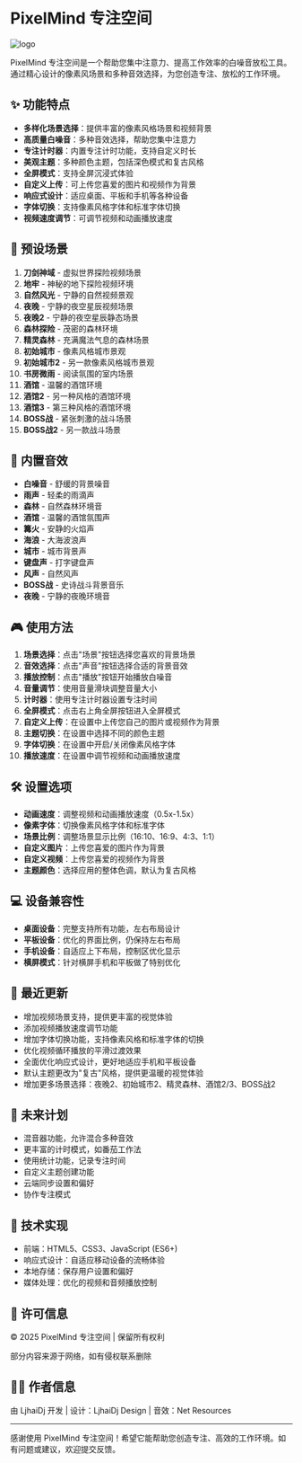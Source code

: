 # PixelMind 专注空间

![logo](https://github.com/user-attachments/assets/e42d32b4-1cf5-4f23-9cc9-0e463fb26ec7)


PixelMind 专注空间是一个帮助您集中注意力、提高工作效率的白噪音放松工具。通过精心设计的像素风场景和多种音效选择，为您创造专注、放松的工作环境。

## ✨ 功能特点

- **多样化场景选择**：提供丰富的像素风格场景和视频背景
- **高质量白噪音**：多种音效选择，帮助您集中注意力
- **专注计时器**：内置专注计时功能，支持自定义时长
- **美观主题**：多种颜色主题，包括深色模式和复古风格
- **全屏模式**：支持全屏沉浸式体验
- **自定义上传**：可上传您喜爱的图片和视频作为背景
- **响应式设计**：适应桌面、平板和手机等各种设备
- **字体切换**：支持像素风格字体和标准字体切换
- **视频速度调节**：可调节视频和动画播放速度

## 🎨 预设场景

1. **刀剑神域** - 虚拟世界探险视频场景
2. **地牢** - 神秘的地下探险视频环境
3. **自然风光** - 宁静的自然视频景观
4. **夜晚** - 宁静的夜空星辰视频场景
5. **夜晚2** - 宁静的夜空星辰静态场景
6. **森林探险** - 茂密的森林环境
7. **精灵森林** - 充满魔法气息的森林场景
8. **初始城市** - 像素风格城市景观
9. **初始城市2** - 另一款像素风格城市景观
10. **书房微雨** - 阅读氛围的室内场景
11. **酒馆** - 温馨的酒馆环境
12. **酒馆2** - 另一种风格的酒馆环境
13. **酒馆3** - 第三种风格的酒馆环境
14. **BOSS战** - 紧张刺激的战斗场景
15. **BOSS战2** - 另一款战斗场景

## 🎵 内置音效

- **白噪音** - 舒缓的背景噪音
- **雨声** - 轻柔的雨滴声
- **森林** - 自然森林环境音
- **酒馆** - 温馨的酒馆氛围声
- **篝火** - 安静的火焰声
- **海浪** - 大海波浪声
- **城市** - 城市背景声
- **键盘声** - 打字键盘声
- **风声** - 自然风声
- **BOSS战** - 史诗战斗背景音乐
- **夜晚** - 宁静的夜晚环境音

## 🎮 使用方法

1. **场景选择**：点击"场景"按钮选择您喜欢的背景场景
2. **音效选择**：点击"声音"按钮选择合适的背景音效
3. **播放控制**：点击"播放"按钮开始播放白噪音
4. **音量调节**：使用音量滑块调整音量大小
5. **计时器**：使用专注计时器设置专注时间
6. **全屏模式**：点击右上角全屏按钮进入全屏模式
7. **自定义上传**：在设置中上传您自己的图片或视频作为背景
8. **主题切换**：在设置中选择不同的颜色主题
9. **字体切换**：在设置中开启/关闭像素风格字体
10. **播放速度**：在设置中调节视频和动画播放速度

## 🛠️ 设置选项

- **动画速度**：调整视频和动画播放速度（0.5x-1.5x）
- **像素字体**：切换像素风格字体和标准字体
- **场景比例**：调整场景显示比例（16:10、16:9、4:3、1:1）
- **自定义图片**：上传您喜爱的图片作为背景
- **自定义视频**：上传您喜爱的视频作为背景
- **主题颜色**：选择应用的整体色调，默认为复古风格

## 💻 设备兼容性

- **桌面设备**：完整支持所有功能，左右布局设计
- **平板设备**：优化的界面比例，仍保持左右布局
- **手机设备**：自适应上下布局，控制区优化显示
- **横屏模式**：针对横屏手机和平板做了特别优化

## 🔄 最近更新

- 增加视频场景支持，提供更丰富的视觉体验
- 添加视频播放速度调节功能
- 增加字体切换功能，支持像素风格和标准字体的切换
- 优化视频循环播放的平滑过渡效果
- 全面优化响应式设计，更好地适应手机和平板设备
- 默认主题更改为"复古"风格，提供更温暖的视觉体验
- 增加更多场景选择：夜晚2、初始城市2、精灵森林、酒馆2/3、BOSS战2

## 🚀 未来计划

- 混音器功能，允许混合多种音效
- 更丰富的计时模式，如番茄工作法
- 使用统计功能，记录专注时间
- 自定义主题创建功能
- 云端同步设置和偏好
- 协作专注模式

## 🔗 技术实现

- 前端：HTML5、CSS3、JavaScript (ES6+)
- 响应式设计：自适应移动设备的流畅体验
- 本地存储：保存用户设置和偏好
- 媒体处理：优化的视频和音频播放控制

## 📝 许可信息

© 2025 PixelMind 专注空间 | 保留所有权利

部分内容来源于网络，如有侵权联系删除

## 🧑‍💻 作者信息

由 LjhaiDj 开发 | 设计：LjhaiDj Design | 音效：Net Resources

---

感谢使用 PixelMind 专注空间！希望它能帮助您创造专注、高效的工作环境。如有问题或建议，欢迎提交反馈。
